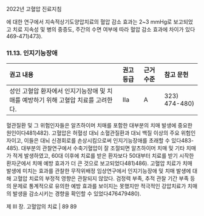 2022년 고혈압 진료지침

에 대한 연구에서 지속적상기도양압치료의 혈압 감소 효과는 2~3 mmHg로 보고되었고 치료 지속성 및 병의 중증도, 주간의 수면 여부에 따라 혈압 감소 효과에 차이가 있다469-471)473).

### 11.13. 인지기능장애

| 권고 내용 | 권고 등급 | 근거 수준 | 참고 문헌 |
| :-------------------------------------------------------------------------------- | :-------- | :-------- | :---------- |
| 성인 고혈압 환자에서 인지기능장애 및 치매를 예방하기 위해 고혈압 치료를 고려한다. | IIa       | A         | 323) 474-480) |

혈관질환 및 그 위험인자들은 알츠하이머 치매를 포함한 대부분의 치매 발생에 중요한 원인이다481)482). 고혈압은 허혈성 대뇌 소혈관질환과 대뇌 백질 이상의 주요 위험인자이고, 이들은 대뇌 신경회로를 손상시킴으로써 인지기능장애를 초래할 수 있다483-485). 대부분의 관찰연구에서 수축기혈압이 잘 조절되면 알츠하이머 치매 및 기타 치매가 적게 발생하였고, 60대 이후에 치료를 받은 환자보다 50대부터 치료를 받기 시작한 환자군에서 치매 예방 효과가 더 큰 것으로 보고되었다481)486). 고혈압 치료가 치매 발생에 미치는 효과를 관찰한 무작위배정 임상연구에서 인지기능장애 및 치매 발생에 대해 고혈압 치료의 부정적 영향은 관찰되지 않았다. 검정력 부족, 추적 관찰 기간 부족 등의 문제로 통계적으로 유의한 예방 효과를 보이지는 못했지만 적극적인 강압치료가 치매의 발생을 감소시키는 경향을 확인할 수 있었다476479480).

제 III 장. 고혈압의 치료 | 89
<PAGE>89